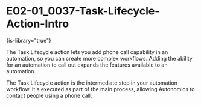 # E02-01_0037-Task-Lifecycle-Action-Intro

{is-library="true"}

<snippet id="E02-01_0037-AIOps-Task-Lifecycle-Intro_snippet">



The Task Lifecycle action lets you add phone call capability in an automation, so you can create more complex workflows. Adding the ability for an automation to call out expands the features available to an automation.

The Task Lifecycle action is the intermediate step in your automation workflow. It's executed as part of the main process, allowing Autonomics to contact people using a phone call.


</snippet>